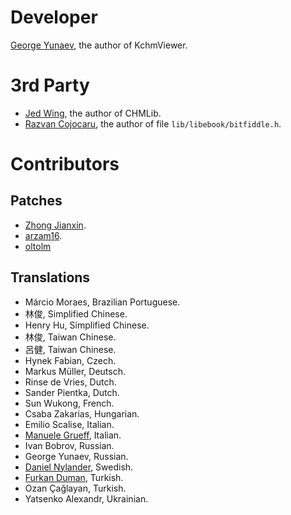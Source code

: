 # Developer

[George Yunaev](https://github.com/gyunaev), the author of KchmViewer.

# 3rd Party

- [Jed Wing](https://github.com/jedwing), the author of CHMLib.
- [Razvan Cojocaru](https://github.com/rzvncj), the author of file `lib/libebook/bitfiddle.h`.


# Contributors

## Patches

- [Zhong Jianxin](https://github.com/azuwis).
- [arzam16](https://github.com/arzam16).
- [oltolm](https://github.com/oltolm)


## Translations

- Márcio Moraes, Brazilian Portuguese.
- 林俊, Simplified Chinese.
- Henry Hu, Simplified Chinese.
- 林俊, Taiwan Chinese.
- 呂健, Taiwan Chinese.
- Hynek Fabian, Czech.
- Markus Müller, Deutsch.
- Rinse de Vries, Dutch.
- Sander Pientka, Dutch.
- Sun Wukong, French.
- Csaba Zakarias, Hungarian.
- Emilio Scalise, Italian.
- [Manuele Grueff](https://github.com/ShoresOfNowhere), Italian.
- Ivan Bobrov, Russian.
- George Yunaev, Russian.
- [Daniel Nylander](https://github.com/yeager), Swedish.
- [Furkan Duman](https://github.com/fduman), Turkish.
- Ozan Çağlayan, Turkish.
- Yatsenko Alexandr, Ukrainian.

